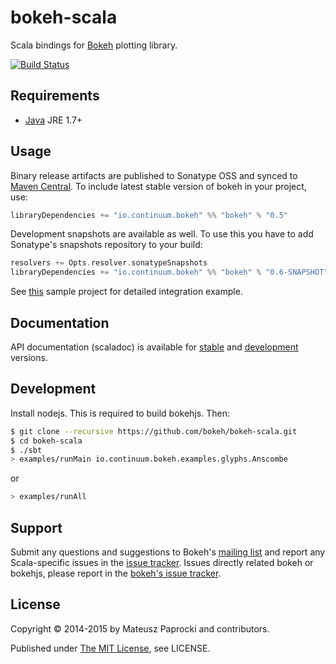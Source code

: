 # bokeh-scala

Scala bindings for [Bokeh][bokeh] plotting library.

[![Build Status][travis]](https://travis-ci.org/bokeh/bokeh-scala)

## Requirements

* [Java](http://wwww.java.com) JRE 1.7+

## Usage

Binary release artifacts are published to Sonatype OSS and synced to [Maven
Central][central]. To include latest stable version of bokeh in your project,
use:

```scala
libraryDependencies += "io.continuum.bokeh" %% "bokeh" % "0.5"
```

Development snapshots are available as well. To use this you have to add
Sonatype's snapshots repository to your build:

```scala
resolvers += Opts.resolver.sonatypeSnapshots
libraryDependencies += "io.continuum.bokeh" %% "bokeh" % "0.6-SNAPSHOT"
```

See [this][sample] sample project for detailed integration example.

## Documentation

API documentation (scaladoc) is available for [stable][api-stable] and
[development][api-devel] versions.

## Development

Install nodejs. This is required to build bokehjs. Then:

```bash
$ git clone --recursive https://github.com/bokeh/bokeh-scala.git
$ cd bokeh-scala
$ ./sbt
> examples/runMain io.continuum.bokeh.examples.glyphs.Anscombe
```
or
```bash
> examples/runAll
```

## Support

Submit any questions and suggestions to Bokeh's [mailing list][group] and report
any Scala-specific issues in the [issue tracker][issues]. Issues directly related
bokeh or bokehjs, please report in the [bokeh's issue tracker][bokeh-issues].

## License

Copyright &copy; 2014-2015 by Mateusz Paprocki and contributors.

Published under [The MIT License][license], see LICENSE.

[bokeh]: http://bokeh.pydata.org
[central]: http://search.maven.org/#search%7Cga%7C1%7Cbokeh
[sample]: https://github.com/bokeh/bokeh-scala-sample
[api-stable]: https://s3.amazonaws.com/bokeh-scala/docs/2.11/0.5/index.html
[api-devel]: https://s3.amazonaws.com/bokeh-scala/docs/2.11/0.6-SNAPSHOT/index.html
[group]: https://groups.google.com/a/continuum.io/forum/#!forum/bokeh
[issues]: https://github.com/bokeh/bokeh-scala/issues
[bokeh-issues]: https://github.com/bokeh/bokeh/issues
[travis]: https://api.travis-ci.org/bokeh/bokeh-scala.png?branch=master
[license]: http://www.opensource.org/licenses/mit-license.php
